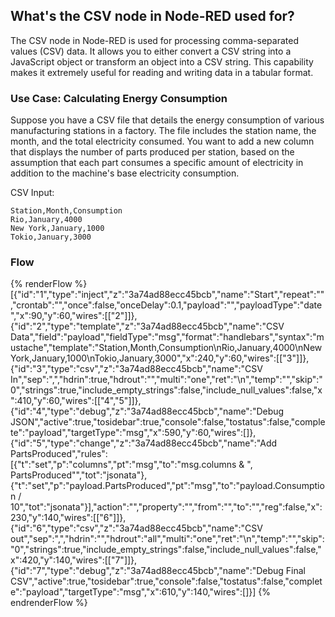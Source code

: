 ## What's the CSV node in Node-RED used for?

The CSV node in Node-RED is used for processing comma-separated values (CSV) data. It allows you to either convert a CSV string into a JavaScript object or transform an object into a CSV string. This capability makes it extremely useful for reading and writing data in a tabular format.

### Use Case: Calculating Energy Consumption

Suppose you have a CSV file that details the energy consumption of various manufacturing stations in a factory. The file includes the station name, the month, and the total electricity consumed. You want to add a new column that displays the number of parts produced per station, based on the assumption that each part consumes a specific amount of electricity in addition to the machine's base electricity consumption.

CSV Input:

```
Station,Month,Consumption
Rio,January,4000
New York,January,1000
Tokio,January,3000
```

### Flow

{% renderFlow %}
[{"id":"1","type":"inject","z":"3a74ad88ecc45bcb","name":"Start","repeat":"","crontab":"","once":false,"onceDelay":0.1,"payload":"","payloadType":"date","x":90,"y":60,"wires":[["2"]]},{"id":"2","type":"template","z":"3a74ad88ecc45bcb","name":"CSV Data","field":"payload","fieldType":"msg","format":"handlebars","syntax":"mustache","template":"Station,Month,Consumption\nRio,January,4000\nNew York,January,1000\nTokio,January,3000","x":240,"y":60,"wires":[["3"]]},{"id":"3","type":"csv","z":"3a74ad88ecc45bcb","name":"CSV In","sep":",","hdrin":true,"hdrout":"","multi":"one","ret":"\\n","temp":"","skip":"0","strings":true,"include_empty_strings":false,"include_null_values":false,"x":410,"y":60,"wires":[["4","5"]]},{"id":"4","type":"debug","z":"3a74ad88ecc45bcb","name":"Debug JSON","active":true,"tosidebar":true,"console":false,"tostatus":false,"complete":"payload","targetType":"msg","x":590,"y":60,"wires":[]},{"id":"5","type":"change","z":"3a74ad88ecc45bcb","name":"Add PartsProduced","rules":[{"t":"set","p":"columns","pt":"msg","to":"msg.columns & \", PartsProduced\"","tot":"jsonata"},{"t":"set","p":"payload.PartsProduced","pt":"msg","to":"payload.Consumption / 10","tot":"jsonata"}],"action":"","property":"","from":"","to":"","reg":false,"x":230,"y":140,"wires":[["6"]]},{"id":"6","type":"csv","z":"3a74ad88ecc45bcb","name":"CSV out","sep":",","hdrin":"","hdrout":"all","multi":"one","ret":"\\n","temp":"","skip":"0","strings":true,"include_empty_strings":false,"include_null_values":false,"x":420,"y":140,"wires":[["7"]]},{"id":"7","type":"debug","z":"3a74ad88ecc45bcb","name":"Debug Final CSV","active":true,"tosidebar":true,"console":false,"tostatus":false,"complete":"payload","targetType":"msg","x":610,"y":140,"wires":[]}]
{% endrenderFlow %}
